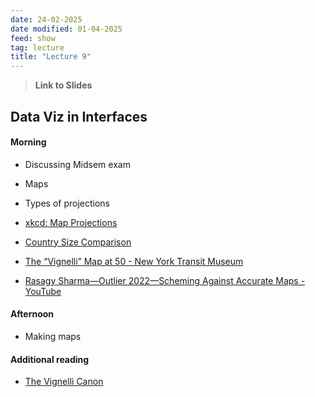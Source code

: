 ```yaml
---
date: 24-02-2025
date modified: 01-04-2025
feed: show
tag: lecture
title: "Lecture 9"
---
```


> **Link to Slides**

## Data Viz in Interfaces
#### Morning
- Discussing Midsem exam
- Maps
- Types of projections
- [xkcd: Map Projections](https://xkcd.com/977/)
- [Country Size Comparison](https://www.mylifeelsewhere.com/country-size-comparison)

- [The “Vignelli” Map at 50 - New York Transit Museum](https://www.nytransitmuseum.org/vignelli/)
- [Rasagy Sharma—Outlier 2022—Scheming Against Accurate Maps - YouTube](https://www.youtube.com/watch?v=4wPYzYMpJLc&t=5s)
#### Afternoon
- Making maps

#### Additional reading

- [The Vignelli Canon](https://www.rit.edu/vignellicenter/sites/rit.edu.vignellicenter/files/documents/The%20Vignelli%20Canon.pdf)